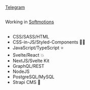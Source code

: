 [Telegram](https://t.me/acopalypse 'https://t.me/acopalypse')
##
Working in [Softmotions](https://softmotions.com/ 'https://softmotions.com/')
## 
- CSS/SASS/HTML
- CSS-in-JS/Styled-Components 💅🏾
- JavaScript/TypeScript ⭐️  
- Svelte/React 💥
- NextJS/Svelte Kit
- GraphQL/REST
- NodeJS
- PostgreSQL/MySQL
- Strapi CMS 👀
##
